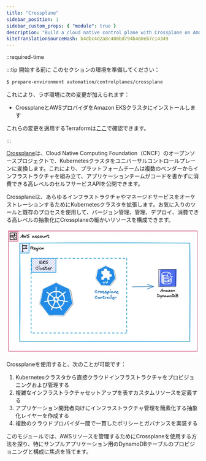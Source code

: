```yaml
---
title: "Crossplane"
sidebar_position: 1
sidebar_custom_props: { "module": true }
description: "Build a cloud native control plane with Crossplane on Amazon Elastic Kubernetes Service."
kiteTranslationSourceHash: b4dbc4d2a8c400bd794b460eb7c14349
---
```


::required-time

:::tip 開始する前に
このセクションの環境を準備してください：

```bash timeout=300 wait=120
$ prepare-environment automation/controlplanes/crossplane
```

これにより、ラボ環境に次の変更が加えられます：

- CrossplaneとAWSプロバイダをAmazon EKSクラスタにインストールします

これらの変更を適用するTerraformは[ここ](https://github.com/VAR::MANIFESTS_OWNER/VAR::MANIFESTS_REPOSITORY/tree/VAR::MANIFESTS_REF/manifests/modules/automation/controlplanes/crossplane/.workshop/terraform)で確認できます。

:::

[Crossplane](https://crossplane.io/)は、Cloud Native Computing Foundation（CNCF）のオープンソースプロジェクトで、Kubernetesクラスタをユニバーサルコントロールプレーンに変換します。これにより、プラットフォームチームは複数のベンダーからインフラストラクチャを組み立て、アプリケーションチームがコードを書かずに消費できる高レベルのセルフサービスAPIを公開できます。

Crossplaneは、あらゆるインフラストラクチャやマネージドサービスをオーケストレーションするためにKubernetesクラスタを拡張します。お気に入りのツールと既存のプロセスを使用して、バージョン管理、管理、デプロイ、消費できる高レベルの抽象化にCrossplaneの細かいリソースを構成できます。

![EKS with Dynamodb](./assets/eks-workshop-crossplane.webp)

Crossplaneを使用すると、次のことが可能です：

1. Kubernetesクラスタから直接クラウドインフラストラクチャをプロビジョニングおよび管理する
2. 複雑なインフラストラクチャセットアップを表すカスタムリソースを定義する
3. アプリケーション開発者向けにインフラストラクチャ管理を簡素化する抽象化レイヤーを作成する
4. 複数のクラウドプロバイダー間で一貫したポリシーとガバナンスを実装する

このモジュールでは、AWSリソースを管理するためにCrossplaneを使用する方法を探り、特にサンプルアプリケーション用のDynamoDBテーブルのプロビジョニングと構成に焦点を当てます。

